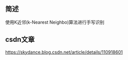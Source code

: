 ## 简述
使用K近邻(k-Nearest Neighbo)算法进行手写识别

## csdn文章
https://skydance.blog.csdn.net/article/details/110918601


